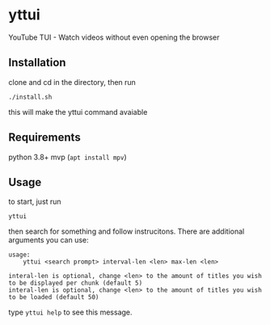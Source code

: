 # yttui
YouTube TUI - Watch videos without even opening the browser


## Installation

clone and cd in the directory, then run
```
./install.sh
```
this will make the yttui command avaiable

## Requirements
python 3.8+
mvp (```apt install mpv```)

## Usage
to start, just run
```
yttui
```
then search for something and follow instrucitons.
There are additional arguments you can use:
```
usage:
    yttui <search prompt> interval-len <len> max-len <len>

interal-len is optional, change <len> to the amount of titles you wish to be displayed per chunk (default 5)
interal-len is optional, change <len> to the amount of titles you wish to be loaded (default 50)
```
type ```yttui help``` to see this message.

